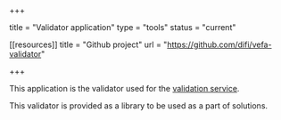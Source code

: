 +++

title = "Validator application"
type = "tools"
status = "current"

[[resources]]
title = "Github project"
url = "https://github.com/difi/vefa-validator"

+++

This application is the validator used for the [validation service](/peppol/tools/validation-service).

This validator is provided as a library to be used as a part of solutions.